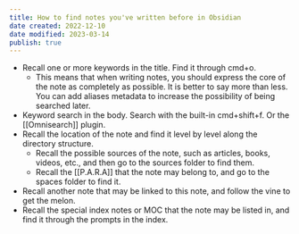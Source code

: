 ```yaml
---
title: How to find notes you've written before in Obsidian
date created: 2022-12-10
date modified: 2023-03-14
publish: true
---
```

- Recall one or more keywords in the title. Find it through cmd+o.
	- This means that when writing notes, you should express the core of the note as completely as possible. It is better to say more than less. You can add aliases metadata to increase the possibility of being searched later.
- Keyword search in the body. Search with the built-in cmd+shift+f. Or the [[Omnisearch]] plugin.
- Recall the location of the note and find it level by level along the directory structure.
	- Recall the possible sources of the note, such as articles, books, videos, etc., and then go to the sources folder to find them.
	- Recall the [[P.A.R.A]] that the note may belong to, and go to the spaces folder to find it.
- Recall another note that may be linked to this note, and follow the vine to get the melon.
- Recall the special index notes or MOC that the note may be listed in, and find it through the prompts in the index. 